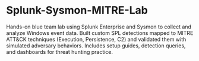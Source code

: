 # Splunk-Sysmon-MITRE-Lab
Hands-on blue team lab using Splunk Enterprise and Sysmon to collect and analyze Windows event data. Built custom SPL detections mapped to MITRE ATT&amp;CK techniques (Execution, Persistence, C2) and validated them with simulated adversary behaviors. Includes setup guides, detection queries, and dashboards for threat hunting practice.
